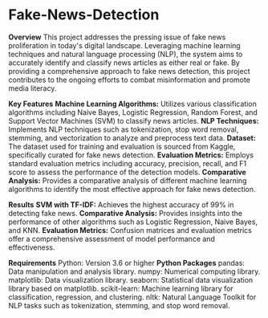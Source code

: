 # Fake-News-Detection
**Overview**
This project addresses the pressing issue of fake news proliferation in today's digital landscape. Leveraging machine learning techniques and natural language processing (NLP), the system aims to accurately identify and classify news articles as either real or fake. By providing a comprehensive approach to fake news detection, this project contributes to the ongoing efforts to combat misinformation and promote media literacy.

**Key Features**
**Machine Learning Algorithms:** Utilizes various classification algorithms including Naive Bayes, Logistic Regression, Random Forest, and Support Vector Machines (SVM) to classify news articles.
**NLP Techniques:** Implements NLP techniques such as tokenization, stop word removal, stemming, and vectorization to analyze and preprocess text data.
**Dataset:** The dataset used for training and evaluation is sourced from Kaggle, specifically curated for fake news detection.
**Evaluation Metrics:** Employs standard evaluation metrics including accuracy, precision, recall, and F1 score to assess the performance of the detection models.
**Comparative Analysis:** Provides a comparative analysis of different machine learning algorithms to identify the most effective approach for fake news detection.

**Results**
**SVM with TF-IDF:** Achieves the highest accuracy of 99% in detecting fake news.
**Comparative Analysis:** Provides insights into the performance of other algorithms such as Logistic Regression, Naive Bayes, and KNN.
**Evaluation Metrics:** Confusion matrices and evaluation metrics offer a comprehensive assessment of model performance and effectiveness.

**Requirements**
Python: Version 3.6 or higher
**Python Packages**
pandas: Data manipulation and analysis library.
numpy: Numerical computing library.
matplotlib: Data visualization library.
seaborn: Statistical data visualization library based on matplotlib.
scikit-learn: Machine learning library for classification, regression, and clustering.
nltk: Natural Language Toolkit for NLP tasks such as tokenization, stemming, and stop word removal.
